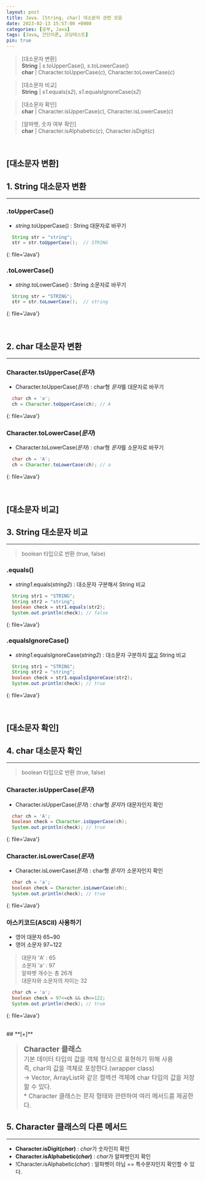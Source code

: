 ```yaml
---
layout: post
title: Java. [String, char] 대소문자 관련 모음
date: 2023-02-13 15:57:00 +0900
categories: [공부, Java]
tags: [Java, 간단이론, 코딩테스트]
pin: true
---
```

 <!-- static\
 non-static, instance method → 객체 생성 필요 -->


> [대소문자 변환]
\
> **String** | *s*.toUpperCase(), *s*.toLowerCase()
\
> **char** | Character.toUpperCase(*c*), Character.toLowerCase(*c*)

> [대소문자 비교]
\
> **String** | *s1*.equals(*s2*), *s1*.equalsIgnoreCase(*s2*)

> [대소문자 확인]
\
> **char** | Character.isUpperCase(*c*), Character.isLowerCase(*c*)

> [알파벳, 숫자 여부 확인]
\
> **char** | Character.isAlphabetic(*c*), Character.isDigit(*c*)

<br>

<!-- todo: 대소문자 변환-->
## **[대소문자 변환]**
## 1. String 대소문자 변환
---
### **.toUpperCase()**
* *string*.toUpperCase() : String 대문자로 바꾸기

```java
  String str = "string";
  str = str.toUpperCase();  // STRING
```
{: file='Java'}

### **.toLowerCase()**
* *string*.toLowerCase() : String 소문자로 바꾸기

```java
  String str = "STRING";
  str = str.toLowerCase();  // string
```
{: file='Java'}

<br>


## 2. char 대소문자 변환
---
### **Character.tsUpperCase(*문자*)**
* Character.toUpperCase(*문자*) : char형 *문자*를 대문자로 바꾸기

```java
  char ch = 'a';
  ch = Character.toUpperCase(ch); // A
```
{: file='Java'}

### **Character.toLowerCase(*문자*)**
* Character.toLowerCase(*문자*) : char형 *문자*를 소문자로 바꾸기

```java
  char ch = 'A';
  ch = Character.toLowerCase(ch); // a
```
{: file='Java'}

<br>

<!-- todo: 대소문자 비교(String)-->

## **[대소문자 비교]**
## 3. String 대소문자 비교
---

> boolean 타입으로 반환 (true, false)

### **.equals()**
* *string1*.equals(*string2*) : 대소문자 구분해서 String 비교

```java
  String str1 = "STRING";
  String str2 = "string";
  boolean check = str1.equals(str2);
  System.out.println(check); // false
```
{: file='Java'}

### **.equalsIgnoreCase()**
* *string1*.equalsIgnoreCase(*string2*) : 대소문자 구분하지 <u>않고</u> String 비교

```java
  String str1 = "STRING";
  String str2 = "string";
  boolean check = str1.equalsIgnoreCase(str2);
  System.out.println(check); // true
```
{: file='Java'}

<br>


<!-- todo: 대소문자 확인(char)-->

## **[대소문자 확인]**
## 4. char 대소문자 확인
---

> boolean 타입으로 반환 (true, false)

### **Character.isUpperCase(*문자*)**
* Character.isUpperCase(*문자*) : char형 *문자*가 대문자인지 확인

```java
  char ch = 'A';
  boolean check = Character.isUpperCase(ch);
  System.out.println(check); // true
```
{: file='Java'}

### **Character.isLowerCase(*문자*)**
* Character.isLowerCase(*문자*) : char형 *문자*가 소문자인지 확인

```java
  char ch = 'a';
  boolean check = Character.isLowerCase(ch);
  System.out.println(check); // true
```
{: file='Java'}

### **아스키코드(ASCII) 사용하기**
* 영어 대문자 65~90
* 영어 소문자 97~122
> 대문자 'A' : 65
\
> 소문자 'a' : 97
\
> 알파벳 개수는 총 26개
\
> 대문자와 소문자의 차이는 32

```java
  char ch = 'a';
  boolean check = 97<=ch && ch<=122;
  System.out.println(check); // true
```
{: file='Java'}




<br>
## **[+]**
<blockquote style='font-size: 1rem'>
<b style='font-size: 1.2rem'>Character 클래스</b> <br>
기본 데이터 타입의 값을 객체 형식으로 표현하기 위해 사용<br>
즉, char의 값을 객체로 포장한다.(wrapper class)<br>
→ Vector, ArrayList와 같은 컬렉션 객체에 char 타입의 값을 저장할 수 있다.<br>
* Character 클래스는 문자 형태와 관련하여 여러 메서드를 제공한다.
</blockquote>



## 5. Character 클래스의 다른 메서드 
---
* **Character.isDigit(*char*)** : *char*가 숫자인지 확인 
* **Character.isAlphabetic(*char*)** : *char*가 알파벳인지 확인
* !Character.isAlphabetic(*char*) : 알파벳이 아님 == 특수문자인지 확인할 수 있다.


<!-- * length
  * String.length()
  * Array.length -->








